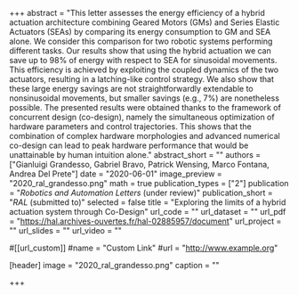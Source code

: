 +++
abstract = "This letter assesses the energy efficiency of a hybrid actuation architecture combining Geared Motors (GMs) and Series Elastic Actuators (SEAs) by comparing its energy consumption to GM and SEA alone. We consider this comparison for two robotic systems performing different tasks. Our results show that using the hybrid actuation we can save up to 98% of energy with respect to SEA for sinusoidal movements. This efficiency is achieved by exploiting the coupled dynamics of the two actuators, resulting in a latching-like control strategy. We also show that these large energy savings are not straightforwardly extendable to nonsinusoidal movements, but smaller savings (e.g., 7%) are nonetheless possible. The presented results were obtained thanks to the framework of concurrent design (co-design), namely the simultaneous optimization of hardware parameters and control trajectories. This shows that the combination of complex hardware morphologies and advanced numerical co-design can lead to peak hardware performance that would be unattainable by human intuition alone."
abstract_short = ""
authors = ["Gianluigi Grandesso, Gabriel Bravo, Patrick Wensing, Marco Fontana, Andrea Del Prete"]
date = "2020-06-01"
image_preview = "2020_ral_grandesso.png"
math = true
publication_types = ["2"]
publication = "*Robotics and Automation Letters* (under review)"
publication_short = "*RAL* (submitted to)"
selected = false
title = "Exploring the limits of a hybrid actuation system through Co-Design"
url_code = ""
url_dataset = ""
url_pdf = "https://hal.archives-ouvertes.fr/hal-02885957/document"
url_project = ""
url_slides = ""
url_video = ""

#[[url_custom]]
#name = "Custom Link"
#url = "http://www.example.org"

[header]
image = "2020_ral_grandesso.png"
caption = ""

+++
